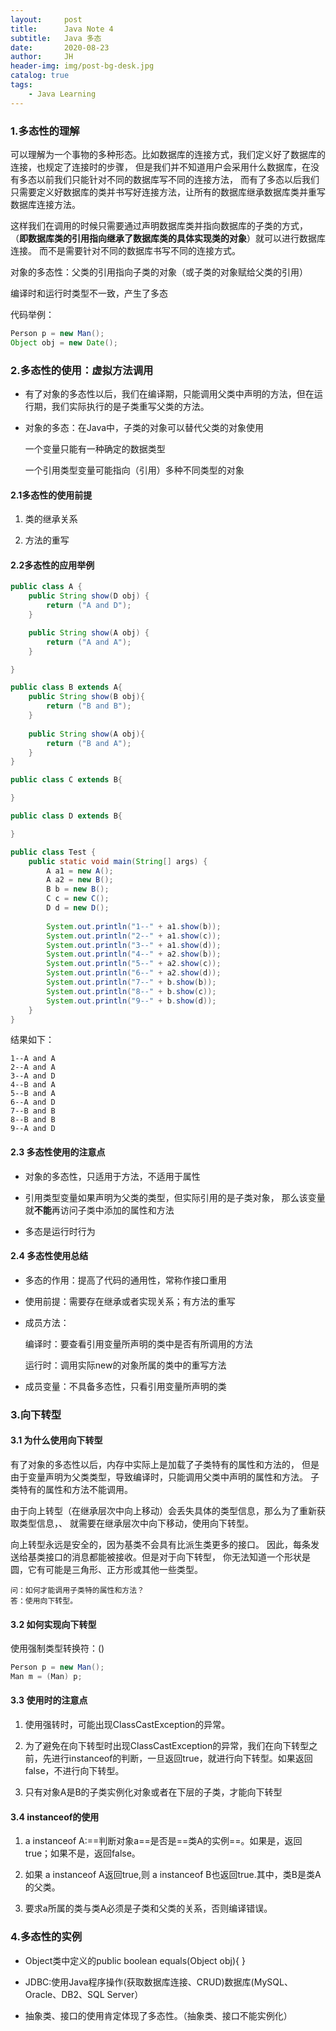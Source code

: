 ```yaml
---
layout:     post
title:      Java Note 4
subtitle:   Java 多态
date:       2020-08-23
author:     JH
header-img: img/post-bg-desk.jpg
catalog: true
tags:
    - Java Learning    
---
```


### 1.多态性的理解

可以理解为一个事物的多种形态。比如数据库的连接方式，我们定义好了数据库的连接，也规定了连接时的步骤，
但是我们并不知道用户会采用什么数据库，在没有多态以前我们只能针对不同的数据库写不同的连接方法，
而有了多态以后我们只需要定义好数据库的类并书写好连接方法，让所有的数据库继承数据库类并重写数据库连接方法。

这样我们在调用的时候只需要通过声明数据库类并指向数据库的子类的方式，
（**即数据库类的引用指向继承了数据库类的具体实现类的对象**）就可以进行数据库连接。
而不是需要针对不同的数据库书写不同的连接方式。

对象的多态性：父类的引用指向子类的对象（或子类的对象赋给父类的引用）

编译时和运行时类型不一致，产生了多态

代码举例：

```java
Person p = new Man();
Object obj = new Date();
```

### 2.多态性的使用：虚拟方法调用
- 有了对象的多态性以后，我们在编译期，只能调用父类中声明的方法，但在运行期，我们实际执行的是子类重写父类的方法。

- 对象的多态：在Java中，子类的对象可以替代父类的对象使用

    一个变量只能有一种确定的数据类型

    一个引用类型变量可能指向（引用）多种不同类型的对象
    
#### 2.1多态性的使用前提
1. 类的继承关系

2. 方法的重写

#### 2.2多态性的应用举例
```java
public class A {
    public String show(D obj) {
        return ("A and D");
    }

    public String show(A obj) {
        return ("A and A");
    } 

}

public class B extends A{
    public String show(B obj){
        return ("B and B");
    }
    
    public String show(A obj){
        return ("B and A");
    } 
}

public class C extends B{

}

public class D extends B{

}

public class Test {
    public static void main(String[] args) {
        A a1 = new A();
        A a2 = new B();
        B b = new B();
        C c = new C();
        D d = new D();
        
        System.out.println("1--" + a1.show(b));
        System.out.println("2--" + a1.show(c));
        System.out.println("3--" + a1.show(d));
        System.out.println("4--" + a2.show(b));
        System.out.println("5--" + a2.show(c));
        System.out.println("6--" + a2.show(d));
        System.out.println("7--" + b.show(b));
        System.out.println("8--" + b.show(c));
        System.out.println("9--" + b.show(d));      
    }
}
```

结果如下：

```
1--A and A
2--A and A
3--A and D
4--B and A
5--B and A
6--A and D
7--B and B
8--B and B
9--A and D
```

#### 2.3 多态性使用的注意点
- 对象的多态性，只适用于方法，不适用于属性

- 引用类型变量如果声明为父类的类型，但实际引用的是子类对象，
那么该变量就**不能**再访问子类中添加的属性和方法

- 多态是运行时行为

#### 2.4 多态性使用总结
- 多态的作用：提高了代码的通用性，常称作接口重用

- 使用前提：需要存在继承或者实现关系；有方法的重写

- 成员方法：

    编译时：要查看引用变量所声明的类中是否有所调用的方法
    
    运行时：调用实际new的对象所属的类中的重写方法

- 成员变量：不具备多态性，只看引用变量所声明的类


### 3.向下转型

#### 3.1 为什么使用向下转型
有了对象的多态性以后，内存中实际上是加载了子类特有的属性和方法的，
但是由于变量声明为父类类型，导致编译时，只能调用父类中声明的属性和方法。
子类特有的属性和方法不能调用。

由于向上转型（在继承层次中向上移动）会丢失具体的类型信息，那么为了重新获取类型信息，、
就需要在继承层次中向下移动，使用向下转型。

向上转型永远是安全的，因为基类不会具有比派生类更多的接口。
因此，每条发送给基类接口的消息都能被接收。但是对于向下转型，
你无法知道一个形状是圆，它有可能是三角形、正方形或其他一些类型。

```
问：如何才能调用子类特的属性和方法？
答：使用向下转型。
```

#### 3.2 如何实现向下转型
使用强制类型转换符：()

```java
Person p = new Man();
Man m = (Man) p;
```

#### 3.3 使用时的注意点
1. 使用强转时，可能出现ClassCastException的异常。

2. 为了避免在向下转型时出现ClassCastException的异常，我们在向下转型之前，先进行instanceof的判断，一旦返回true，就进行向下转型。如果返回false，不进行向下转型。

3. 只有对象A是B的子类实例化对象或者在下层的子类，才能向下转型

#### 3.4 instanceof的使用
1. a instanceof A:==判断对象a==是否是==类A的实例==。如果是，返回true；如果不是，返回false。

2. 如果 a instanceof A返回true,则 a instanceof B也返回true.其中，类B是类A的父类。

3. 要求a所属的类与类A必须是子类和父类的关系，否则编译错误。

### 4.多态性的实例

- Object类中定义的public boolean equals(Object obj){ }

- JDBC:使用Java程序操作(获取数据库连接、CRUD)数据库(MySQL、Oracle、DB2、SQL Server）

- 抽象类、接口的使用肯定体现了多态性。（抽象类、接口不能实例化）

